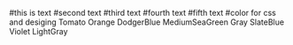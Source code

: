 #this is text
#second text
#third text
#fourth text
#fifth text
#color for css and desiging
Tomato
Orange
DodgerBlue
MediumSeaGreen
Gray
SlateBlue
Violet
LightGray